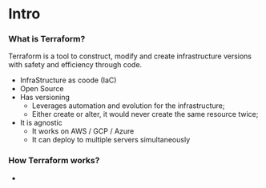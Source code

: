 # Intro
### What is Terraform?
Terraform is a tool to construct, modify and create infrastructure versions with safety and efficiency through code.
* InfraStructure as coode (IaC)
* Open Source
* Has versioning
	* Leverages automation and evolution for the infrastructure;
	* Either create or alter, it would never create the same resource twice;
* It is agnostic
	* It works on AWS / GCP / Azure
	* It can deploy to multiple servers simultaneously

### How Terraform works?
* 

<!--stackedit_data:
eyJoaXN0b3J5IjpbLTE5NDQ2MjI5MDAsLTE4NzUxODgzMzddfQ
==
-->